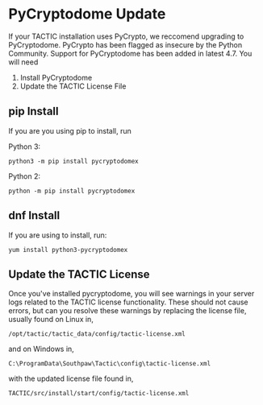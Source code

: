 
# PyCryptodome Update

If your TACTIC installation uses PyCrypto, we reccomend upgrading to PyCryptodome. PyCrypto has been flagged as insecure by the Python Community.
Support for PyCryptodome has been added in latest 4.7. You will need 

1. Install PyCryptodome
2. Update the TACTIC License File

## pip Install
If you are you using pip to install, run

Python 3:
    
    python3 -m pip install pycryptodomex

Python 2:
    
    python -m pip install pycryptodomex

## dnf Install

If you are using to install, run:

    yum install python3-pycryptodomex

## Update the TACTIC License
Once you've installed pycryptodome, you will see warnings in your server logs related to the TACTIC license functionality. These should not cause errors, but can you resolve these warnings by replacing the license file, usually found on Linux in,

    /opt/tactic/tactic_data/config/tactic-license.xml

and on Windows in,
   
    C:\ProgramData\Southpaw\Tactic\config\tactic-license.xml

with the updated license file found in,

    TACTIC/src/install/start/config/tactic-license.xml
